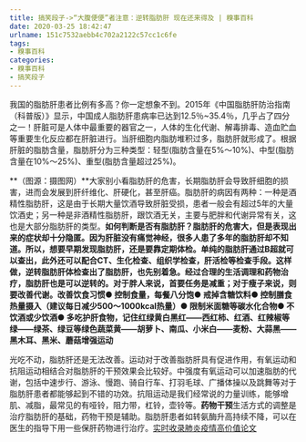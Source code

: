 ```yaml
---
title: 搞笑段子->“大腹便便”者注意：逆转脂肪肝 现在还来得及 | 糗事百科
date: 2020-03-25 18:42:47
urlname: 151c7532aebb4c702a2122c57cc1c6fe
tags: 
- 糗事百科
categories:
- 糗事百科
- 搞笑段子
---
```

我国的脂肪肝患者比例有多高？你一定想象不到。2015年《中国脂肪肝防治指南（科普版）》显示，中国成人脂肪肝患病率已达到12.5％~35.4％，几乎占了四分之一！肝脏可是人体中最重要的器官之一，人体的生化代谢、解毒排毒、造血贮血等重要生化反应都在肝脏进行。当肝细胞内脂肪堆积过多，脂肪肝就形成了。根据肝脏的脂肪含量，脂肪肝分为三种类型：轻型(脂肪含量在5%～10%)、中型(脂肪含量在10%～25%)、重型(脂肪含量超过25%)。

**（图源：摄图网）**大家别小看脂肪肝的危害，长期脂肪肝会导致肝细胞的损害，进而会发展到肝纤维化、肝硬化，甚至肝癌。脂肪肝的病因有两种：一种是酒精性脂肪肝，这是由于长期大量饮酒导致肝脏受损，患者一般会有超过5年的大量饮酒史；另一种是非酒精性脂肪肝，跟饮酒无关，主要与肥胖和代谢异常有关，这也是大部分脂肪肝的类型。**如何判断是否有脂肪肝？**脂肪肝的危害大，但是表现出来的症状却十分隐匿。因为肝脏没有痛觉神经，很多人患了多年的脂肪肝却不知道。所以，想要早期发现脂肪肝，还是要靠定期体检。单纯的脂肪肝通过B超就可以查出，此外还可以配合CT、生化检查、组织学检查，肝活检等检查手段。**这样做，逆转脂肪肝**体检查出了脂肪肝，也先别着急。经过合理的生活调理和药物治疗，脂肪肝也是可以逆转的。对于胖人来说，首要任务是减重；对于瘦子来说，则要改善代谢。**改善饮食习惯**● 控制食量，每餐八分饱● 戒掉含糖饮料● 控制膳食热量摄入（建议每日减少500～1000kcal热量）● 限制米面糖等碳水化合物● 不饮酒或少饮酒● 多吃护肝食物，记住红绿黄白黑红——西红柿、红酒、红辣椒等绿——绿茶、绿豆等绿色蔬菜黄——胡萝卜、南瓜、小米白——麦粉、大蒜黑——黑木耳、黑米、蘑菇**增强运动**

光吃不动，脂肪肝还是无法改善。运动对于改善脂肪肝具有促进作用，有氧运动和抗阻运动相结合对脂肪肝的干预效果会比较好。中强度有氧运动可以加速脂肪的代谢，包括中速步行、游泳、慢跑、骑自行车、打羽毛球、广播体操以及跳舞等对于脂肪肝患者都能够起到不错的功效。抗阻运动是我们经常说的力量训练，能够增肌、减脂，最常见的有哑铃，阻力带，杠铃，壶铃等。**药物干预**生活方式的调整是治疗脂肪肝的基础，药物干预是辅助。脂肪肝患者如转氨酶升高持续不降，可以在医生的指导下用一些保肝药物进行治疗。[实时收录肺炎疫情高价值论文](https://vip.open.163.com/mobile/activity/ncov/list)


